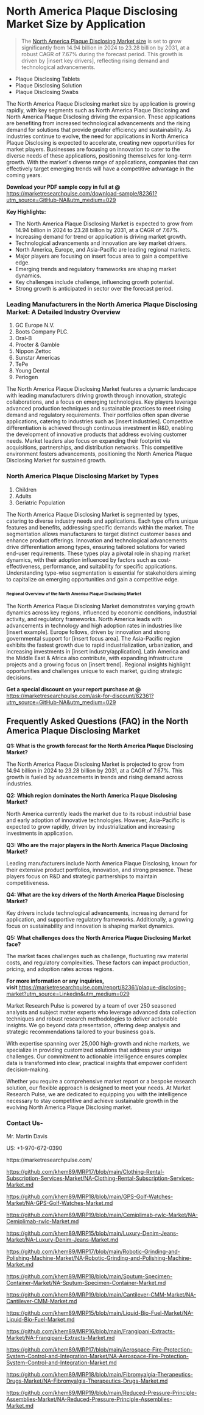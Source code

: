 <h1>North America Plaque Disclosing Market&nbsp;Size by Application</h1><blockquote><p>The <a href="https://marketresearchpulse.com/download-sample/82361?utm_source=GitHub-NA&amp;utm_medium=029">North America Plaque Disclosing Market size</a> is set to grow significantly from 14.94 billion in 2024 to 23.28 billion by 2031, at a robust CAGR of 7.67% during the forecast period. This growth is driven by [insert key drivers], reflecting rising demand and technological advancements.</p></blockquote><ul><li>Plaque Disclosing Tablets <li> Plaque Disclosing Solution <li> Plaque Disclosing Swabs</li></ul><p>The North America Plaque Disclosing market size by application is growing rapidly, with key segments such as North America Plaque Disclosing and North America Plaque Disclosing driving the expansion. These applications are benefiting from increased technological advancements and the rising demand for solutions that provide greater efficiency and sustainability. As industries continue to evolve, the need for applications in North America Plaque Disclosing is expected to accelerate, creating new opportunities for market players. Businesses are focusing on innovation to cater to the diverse needs of these applications, positioning themselves for long-term growth. With the market's diverse range of applications, companies that can effectively target emerging trends will have a competitive advantage in the coming years.</p><p><strong>Download your PDF sample copy in full at @ </strong><a href="https://marketresearchpulse.com/download-sample/82361?utm_source=GitHub-NA&amp;utm_medium=029">https://marketresearchpulse.com/download-sample/82361?utm_source=GitHub-NA&amp;utm_medium=029</a></p><p><strong>Key Highlights: </strong></p><ul><li>The North America Plaque Disclosing Market is expected to grow from 14.94 billion in 2024 to 23.28 billion by 2031, at a CAGR of 7.67%.</li><li>Increasing demand for trend or application is driving market growth.</li><li>Technological advancements and innovation are key market drivers.</li><li>North America, Europe, and Asia-Pacific are leading regional markets.</li><li>Major players are focusing on insert focus area to gain a competitive edge.</li><li>Emerging trends and regulatory frameworks are shaping market dynamics.</li><li>Key challenges include challenge, influencing growth potential.</li><li>Strong growth is anticipated in sector over the forecast period.</li></ul><h3>Leading Manufacturers in the North America Plaque Disclosing Market: A Detailed Industry Overview</h3><ol><li>GC Europe N.V.</li><li>Boots Company PLC.</li><li>Oral-B</li><li>Procter & Gamble</li><li>Nippon Zettoc</li><li>Sunstar Americas</li><li>TePe</li><li>Young Dental</li><li>Periogen</li></ol><div class="flex max-w-full flex-col flex-grow"><div class="min-h-8 text-message flex w-full flex-col items-end gap-2 whitespace-normal break-words [.text-message+&amp;]:mt-5" dir="auto" data-message-author-role="assistant" data-message-id="fd8432e4-4910-450d-b182-61b7bfb0a01f" data-message-model-slug="gpt-4o"><div class="flex w-full flex-col gap-1 empty:hidden first:pt-[3px]"><div class="markdown prose w-full break-words dark:prose-invert light"><p>The North America Plaque Disclosing Market features a dynamic landscape with leading manufacturers driving growth through innovation, strategic collaborations, and a focus on emerging technologies. Key players leverage advanced production techniques and sustainable practices to meet rising demand and regulatory requirements. Their portfolios often span diverse applications, catering to industries such as [insert industries]. Competitive differentiation is achieved through continuous investment in R&amp;D, enabling the development of innovative products that address evolving customer needs. Market leaders also focus on expanding their footprint via acquisitions, partnerships, and distribution networks. This competitive environment fosters advancements, positioning the North America Plaque Disclosing Market for sustained growth.</p></div></div></div></div><h3>North America Plaque Disclosing Market by Types</h3><ol><li>Children <li> Adults <li> Geriatric Population</li></ol><div class="flex max-w-full flex-col flex-grow"><div class="min-h-8 text-message flex w-full flex-col items-end gap-2 whitespace-normal break-words [.text-message+&amp;]:mt-5" dir="auto" data-message-author-role="assistant" data-message-id="084470be-0bb7-4664-bddf-5156b4f41249" data-message-model-slug="gpt-4o-mini"><div class="flex w-full flex-col gap-1 empty:hidden first:pt-[3px]"><div class="markdown prose w-full break-words dark:prose-invert light"><p>The North America Plaque Disclosing Market is segmented by types, catering to diverse industry needs and applications. Each type offers unique features and benefits, addressing specific demands within the market. The segmentation allows manufacturers to target distinct customer bases and enhance product offerings. Innovation and technological advancements drive differentiation among types, ensuring tailored solutions for varied end-user requirements. These types play a pivotal role in shaping market dynamics, with their adoption influenced by factors such as cost-effectiveness, performance, and suitability for specific applications. Understanding type-wise segmentation is essential for stakeholders aiming to capitalize on emerging opportunities and gain a competitive edge.</p></div></div></div></div><h3><span style="font-size: 11px;">Regional Overview of the North America Plaque Disclosing Market</span></h3><div class="flex max-w-full flex-col flex-grow"><div class="min-h-8 text-message flex w-full flex-col items-end gap-2 whitespace-normal break-words [.text-message+&amp;]:mt-5" dir="auto" data-message-author-role="assistant" data-message-id="e9038762-ce64-4e30-91c9-9bd413514231" data-message-model-slug="gpt-4o-mini"><div class="flex w-full flex-col gap-1 empty:hidden first:pt-[3px]"><div class="markdown prose w-full break-words dark:prose-invert light"><p>The North America Plaque Disclosing Market demonstrates varying growth dynamics across key regions, influenced by economic conditions, industrial activity, and regulatory frameworks. North America leads with advancements in technology and high adoption rates in industries like [insert example]. Europe follows, driven by innovation and strong governmental support for [insert focus area]. The Asia-Pacific region exhibits the fastest growth due to rapid industrialization, urbanization, and increasing investments in [insert industry/application]. Latin America and the Middle East &amp; Africa also contribute, with expanding infrastructure projects and a growing focus on [insert trend]. Regional insights highlight opportunities and challenges unique to each market, guiding strategic decisions.</p></div></div></div></div><p><strong>Get a special discount on your report purchase at @ </strong><a href="https://marketresearchpulse.com/ask-for-discount/82361?utm_source=GitHub-NA&amp;utm_medium=029">https://marketresearchpulse.com/ask-for-discount/82361?utm_source=GitHub-NA&amp;utm_medium=029</a></p><h2>Frequently Asked Questions (FAQ) in the North America Plaque Disclosing Market</h2><p><strong>Q1: What is the growth forecast for the North America Plaque Disclosing Market?</strong></p><p>The North America Plaque Disclosing Market is projected to grow from 14.94 billion in 2024 to 23.28 billion by 2031, at a CAGR of 7.67%. This growth is fueled by advancements in trends and rising demand across industries.</p><p><strong>Q2: Which region dominates the North America Plaque Disclosing Market?</strong></p><p>North America currently leads the market due to its robust industrial base and early adoption of innovative technologies. However, Asia-Pacific is expected to grow rapidly, driven by industrialization and increasing investments in application.</p><p><strong>Q3: Who are the major players in the North America Plaque Disclosing Market?</strong></p><p>Leading manufacturers include North America Plaque Disclosing, known for their extensive product portfolios, innovation, and strong presence. These players focus on R&amp;D and strategic partnerships to maintain competitiveness.</p><p><strong>Q4: What are the key drivers of the North America Plaque Disclosing Market?</strong></p><p>Key drivers include technological advancements, increasing demand for application, and supportive regulatory frameworks. Additionally, a growing focus on sustainability and innovation is shaping market dynamics.</p><p><strong>Q5: What challenges does the North America Plaque Disclosing Market face?</strong></p><p>The market faces challenges such as challenge, fluctuating raw material costs, and regulatory complexities. These factors can impact production, pricing, and adoption rates across regions.</p><p><strong>For more information or any inquiries, visit&nbsp;</strong><a href="https://marketresearchpulse.com/report/82361/plaque-disclosing-market?utm_source=Linkedin&utm_medium=029">https://marketresearchpulse.com/report/82361/plaque-disclosing-market?utm_source=Linkedin&utm_medium=029</a></p><p>Market Research Pulse is powered by a team of over 250 seasoned analysts and subject matter experts who leverage advanced data collection techniques and robust research methodologies to deliver actionable insights. We go beyond data presentation, offering deep analysis and strategic recommendations tailored to your business goals.</p><p>With expertise spanning over 25,000 high-growth and niche markets, we specialize in providing customized solutions that address your unique challenges. Our commitment to actionable intelligence ensures complex data is transformed into clear, practical insights that empower confident decision-making.</p><p>Whether you require a comprehensive market report or a bespoke research solution, our flexible approach is designed to meet your needs. At Market Research Pulse, we are dedicated to equipping you with the intelligence necessary to stay competitive and achieve sustainable growth in the evolving North America Plaque Disclosing market.</p><h3><strong>Contact Us-</strong></h3><p>Mr. Martin Davis</p><p>US: +1-970-672-0390</p><p>https://marketresearchpulse.com/</p><p><a href="https://github.com/khem89/MRP17/blob/main/Clothing-Rental-Subscription-Services-Market/NA-Clothing-Rental-Subscription-Services-Market.md">https://github.com/khem89/MRP17/blob/main/Clothing-Rental-Subscription-Services-Market/NA-Clothing-Rental-Subscription-Services-Market.md</a></p><p><a href="https://github.com/khem89/MRP18/blob/main/GPS-Golf-Watches-Market/NA-GPS-Golf-Watches-Market.md">https://github.com/khem89/MRP18/blob/main/GPS-Golf-Watches-Market/NA-GPS-Golf-Watches-Market.md</a></p><p><a href="https://github.com/khem89/MRP19/blob/main/Cemiplimab-rwlc-Market/NA-Cemiplimab-rwlc-Market.md">https://github.com/khem89/MRP19/blob/main/Cemiplimab-rwlc-Market/NA-Cemiplimab-rwlc-Market.md</a></p><p><a href="https://github.com/khem89/MRP15/blob/main/Luxury-Denim-Jeans-Market/NA-Luxury-Denim-Jeans-Market.md">https://github.com/khem89/MRP15/blob/main/Luxury-Denim-Jeans-Market/NA-Luxury-Denim-Jeans-Market.md</a></p><p><a href="https://github.com/khem89/MRP17/blob/main/Robotic-Grinding-and-Polishing-Machine-Market/NA-Robotic-Grinding-and-Polishing-Machine-Market.md">https://github.com/khem89/MRP17/blob/main/Robotic-Grinding-and-Polishing-Machine-Market/NA-Robotic-Grinding-and-Polishing-Machine-Market.md</a></p><p><a href="https://github.com/khem89/MRP18/blob/main/Sputum-Specimen-Container-Market/NA-Sputum-Specimen-Container-Market.md">https://github.com/khem89/MRP18/blob/main/Sputum-Specimen-Container-Market/NA-Sputum-Specimen-Container-Market.md</a></p><p><a href="https://github.com/khem89/MRP19/blob/main/Cantilever-CMM-Market/NA-Cantilever-CMM-Market.md">https://github.com/khem89/MRP19/blob/main/Cantilever-CMM-Market/NA-Cantilever-CMM-Market.md</a></p><p><a href="https://github.com/khem89/MRP15/blob/main/Liquid-Bio-Fuel-Market/NA-Liquid-Bio-Fuel-Market.md">https://github.com/khem89/MRP15/blob/main/Liquid-Bio-Fuel-Market/NA-Liquid-Bio-Fuel-Market.md</a></p><p><a href="https://github.com/khem89/MRP16/blob/main/Frangipani-Extracts-Market/NA-Frangipani-Extracts-Market.md">https://github.com/khem89/MRP16/blob/main/Frangipani-Extracts-Market/NA-Frangipani-Extracts-Market.md</a></p><p><a href="https://github.com/khem89/MRP17/blob/main/Aerospace-Fire-Protection-System-Control-and-Integration-Market/NA-Aerospace-Fire-Protection-System-Control-and-Integration-Market.md">https://github.com/khem89/MRP17/blob/main/Aerospace-Fire-Protection-System-Control-and-Integration-Market/NA-Aerospace-Fire-Protection-System-Control-and-Integration-Market.md</a></p><p><a href="https://github.com/khem89/MRP18/blob/main/Fibromyalgia-Therapeutics-Drugs-Market/NA-Fibromyalgia-Therapeutics-Drugs-Market.md">https://github.com/khem89/MRP18/blob/main/Fibromyalgia-Therapeutics-Drugs-Market/NA-Fibromyalgia-Therapeutics-Drugs-Market.md</a></p><p><a href="https://github.com/khem89/MRP19/blob/main/Reduced-Pressure-Principle-Assemblies-Market/NA-Reduced-Pressure-Principle-Assemblies-Market.md">https://github.com/khem89/MRP19/blob/main/Reduced-Pressure-Principle-Assemblies-Market/NA-Reduced-Pressure-Principle-Assemblies-Market.md</a></p>
